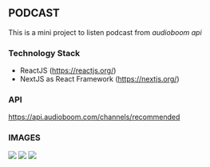 ## PODCAST

This is a mini project to listen podcast from *audioboom api* 

### Technology Stack

- ReactJS (https://reactjs.org/)
- NextJS as React Framework (https://nextjs.org/)

### API

https://api.audioboom.com/channels/recommended

### IMAGES

![](https://res.cloudinary.com/drwln3yve/image/upload/v1592849955/Captura_de_Pantalla_2020-06-22_a_la_s_12.00.50_p._m._pggdii.png)
![](https://res.cloudinary.com/drwln3yve/image/upload/v1592849955/Captura_de_Pantalla_2020-06-22_a_la_s_12.01.05_p._m._eed4ut.png)
![](https://res.cloudinary.com/drwln3yve/image/upload/v1592849955/Captura_de_Pantalla_2020-06-22_a_la_s_12.01.16_p._m._sju8dr.png)
